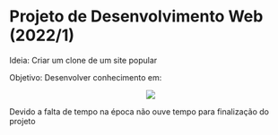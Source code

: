 # Projeto de Desenvolvimento Web (2022/1)
<p>Ideia: Criar um clone de um site popular</p>
<p>Objetivo: Desenvolver conhecimento em: </p><p align="center">
  <a href="https://skillicons.dev">
    <img src="https://skillicons.dev/icons?i=js,html,css,nodejs" />
  </a>
</p>
<p>Devido a falta de tempo na época não ouve tempo para finalização do projeto</p>
